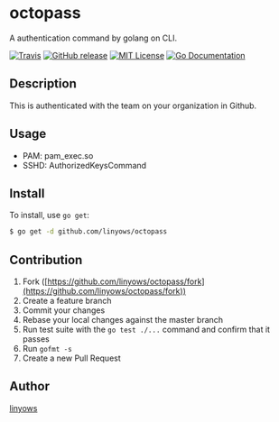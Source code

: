 octopass
========

A authentication command by golang on CLI.

[![Travis](https://img.shields.io/travis/linyows/octopass.svg?style=flat-square)][travis]
[![GitHub release](http://img.shields.io/github/release/linyows/octopass.svg?style=flat-square)][release]
[![MIT License](http://img.shields.io/badge/license-MIT-blue.svg?style=flat-square)][license]
[![Go Documentation](http://img.shields.io/badge/go-documentation-blue.svg?style=flat-square)][godocs]

[travis]: https://travis-ci.org/linyows/octopass
[release]: https://github.com/linyows/octopass/releases
[license]: https://github.com/linyows/octopass/blob/master/LICENSE
[godocs]: http://godoc.org/github.com/linyows/octopass

Description
-----------

This is authenticated with the team on your organization in Github.

Usage
-----

- PAM: pam_exec.so
- SSHD: AuthorizedKeysCommand

Install
-------

To install, use `go get`:

```bash
$ go get -d github.com/linyows/octopass
```

Contribution
------------

1. Fork ([https://github.com/linyows/octopass/fork](https://github.com/linyows/octopass/fork))
1. Create a feature branch
1. Commit your changes
1. Rebase your local changes against the master branch
1. Run test suite with the `go test ./...` command and confirm that it passes
1. Run `gofmt -s`
1. Create a new Pull Request

Author
------

[linyows](https://github.com/linyows)
